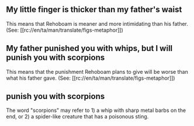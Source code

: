 ## My little finger is thicker than my father's waist ##

This means that Rehoboam is meaner and more intimidating than his father. (See: [[rc://en/ta/man/translate/figs-metaphor]])

## My father punished you with whips, but I will punish you with scorpions ##

This means that the punishment Rehoboam plans to give will be worse than what his father gave. (See: [[rc://en/ta/man/translate/figs-metaphor]])

## punish you with scorpions ##

The word "scorpions" may refer to 1) a whip with sharp metal barbs on the end, or 2) a spider-like creature that has a poisonous sting.